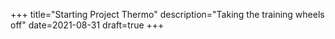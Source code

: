 +++
title="Starting Project Thermo"
description="Taking the training wheels off"
date=2021-08-31
draft=true
+++